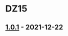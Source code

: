 # DZ15

## [1.0.1] - 2021-12-22 







[1.0.1]: https://github.com/IlyaMoroz92/DZ15/compare/1.0.0...1.0.1
